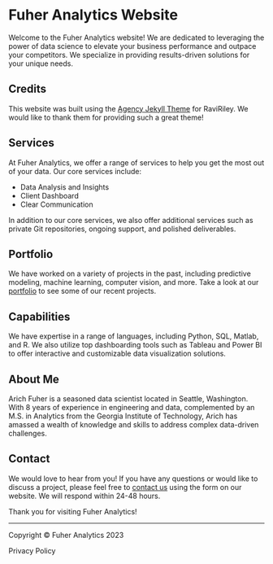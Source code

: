 # Fuher Analytics Website

Welcome to the Fuher Analytics website! We are dedicated to leveraging the power of data science to elevate your business performance and outpace your competitors. We specialize in providing results-driven solutions for your unique needs.

## Credits

This website was built using the [Agency Jekyll Theme](https://github.com/raviriley/agency-jekyll-theme) for RaviRiley. We would like to thank them for providing such a great theme!

## Services

At Fuher Analytics, we offer a range of services to help you get the most out of your data. Our core services include:

- Data Analysis and Insights
- Client Dashboard
- Clear Communication

In addition to our core services, we also offer additional services such as private Git repositories, ongoing support, and polished deliverables.

## Portfolio

We have worked on a variety of projects in the past, including predictive modeling, machine learning, computer vision, and more. Take a look at our [portfolio](https://www.fuheranalytics.com/portfolio) to see some of our recent projects.

## Capabilities

We have expertise in a range of languages, including Python, SQL, Matlab, and R. We also utilize top dashboarding tools such as Tableau and Power BI to offer interactive and customizable data visualization solutions.

## About Me

Arich Fuher is a seasoned data scientist located in Seattle, Washington. With 8 years of experience in engineering and data, complemented by an M.S. in Analytics from the Georgia Institute of Technology, Arich has amassed a wealth of knowledge and skills to address complex data-driven challenges.

## Contact

We would love to hear from you! If you have any questions or would like to discuss a project, please feel free to [contact us](https://www.fuheranalytics.com/contact) using the form on our website. We will respond within 24-48 hours.

Thank you for visiting Fuher Analytics! 

---

Copyright © Fuher Analytics 2023

Privacy Policy
